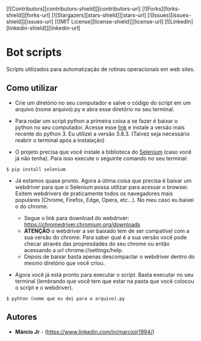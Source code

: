 <!-- PROJECT SHIELDS -->
<!--
*** I'm using markdown "reference style" links for readability.
*** Reference links are enclosed in brackets [ ] instead of parentheses ( ).
*** See the bottom of this document for the declaration of the reference variables
*** for contributors-url, forks-url, etc. This is an optional, concise syntax you may use.
*** https://www.markdownguide.org/basic-syntax/#reference-style-links
-->
[![Contributors][contributors-shield]][contributors-url]
[![Forks][forks-shield]][forks-url]
[![Stargazers][stars-shield]][stars-url]
[![Issues][issues-shield]][issues-url]
[![MIT License][license-shield]][license-url]
[![LinkedIn][linkedin-shield]][linkedin-url]

# Bot scripts

Scripts utilizados para automatização de rotinas operacionais em web sites.

## Como utilizar

* Crie um diretório no seu computador e salve o código do script em um arquivo (nome arquivo).py e abra esse diretório no seu terminal.

* Para rodar um script python a primeira coisa a se fazer é baixar o python no seu computador. Acesse esse [link](https://www.python.org/) e instale a versão mais recente do python 3. Eu utilizei a versão 3.8.3. (Talvez seja necessário reabrir o terminal após a instalação)

* O projeto precisa que você instale a biblioteca do [Selenium](https://www.selenium.dev/) (caso você já não tenha). Para isso execute o seguinte comando no seu terminal:

```
$ pip install selenium
```

* Já estamos quase pronto. Agora a útima coisa que precisa é baixar um webdriver para que o Selenium possa utilizar para acessar o browser. Exitem webdrivers de praticamente todos os navegadores mais populares (Chrome, Firefox, Edge, Opera, etc...). No meu caso eu baixei o do chrome.

  * Segue o link para download do webdriver: https://chromedriver.chromium.org/downloads
  * **ATENÇÃO** o webdriver a ser baixado tem de ser compatível com a sua versão do chrome. Para saber qual é a sua versão você pode checar através das propresdades do seu chrome ou então acessando a url chrome://settings/help.
  * Depois de baixar basta apenas descompactar o webdriver dentro do mesmo diretório que você criou.

* Agora você já está pronto para executar o script. Basta executar no seu terminal (lembrando que você tem que estar na pasta que você colocou o script e o webdriver).

```
$ pyhton (nome que eu dei para o arquivo).py
```

## Autores

* **Márcio Jr** - (https://www.linkedin.com/in/marciojr1994/)

